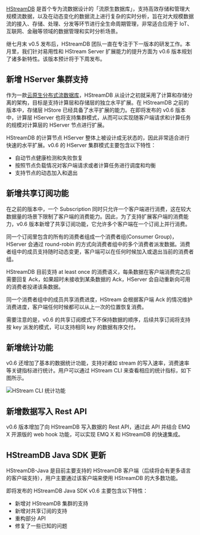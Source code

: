 [HStreamDB](https://hstream.io/zh) 是首个专为流数据设计的「流原生数据库」，支持高效存储和管理大规模流数据，以及在动态变化的数据流上进行复杂的实时分析，旨在对大规模数据流的接入、存储、处理、分发等环节进行全生命周期管理，非常适合应用于 IoT、互联网、金融等领域的数据管理和实时分析场景。

继七月末 v0.5 发布后，HStreamDB 团队一直在专注于下一版本的研发工作。本月里，我们针对易用性和 HStream Server 扩展能力的提升方面为 v0.6 版本规划了诸多新特性。该版本预计将于下周发布。

## 新增 HServer 集群支持

作为一款[云原生分布式流数据库](https://hstream.io/zh)，HStreamDB 从设计之初就采用了计算和存储分离的架构，目标是支持计算层和存储层的独立水平扩展。在 HStreamDB 之前的版本中，存储层 HStore 已经具备了水平扩展的能力。在即将发布的 v0.6 版本中，计算层 HServer 也将支持集群模式，从而可以实现随客户端请求和计算任务的规模对计算层的 HServer 节点进行扩展。

HStreamDB 的计算节点 HServer 整体上被设计成无状态的，因此非常适合进行快速的水平扩展。v0.6 的 HServer 集群模式主要包含以下特性：

- 自动节点健康检测和失败恢复
- 按照节点负载情况对客户端请求或者计算任务进行调度和均衡
- 支持节点的动态加入和退出

## 新增共享订阅功能

在之前的版本中，一个 Subscription 同时只允许一个客户端进行消费，这在较大数据量的场景下限制了客户端的消费能力。因此，为了支持扩展客户端的消费能力，v0.6 版本新增了共享订阅功能，它允许多个客户端在一个订阅上并行消费。

同一个订阅里包含的所有的消费者组成一个消费者组(Consumer Group)，HServer 会通过 round-robin 的方式向消费者组中的多个消费者派发数据。消费者组中的成员支持随时动态变更，客户端可以在任何时候加入或退出当前的消费者组。

HStreamDB 目前支持 at least once 的消费语义，每条数据在客户端消费完之后需要回复 Ack，如果超时未接收到某条数据的 Ack，HServer 会自动重新向可用的消费者投递该条数据。

同一个消费者组中的成员共享消费进度，HStream 会根据客户端 Ack 的情况维护消费进度，客户端任何时候都可以从上一次的位置恢复消费。

需要注意的是，v0.6 的共享订阅模式下不保持数据的顺序，后续共享订阅将支持按 key 派发的模式，可以支持相同 key 的数据有序交付。

## 新增统计功能

v0.6 还增加了基本的数据统计功能，支持对诸如 stream 的写入速率，消费速率等关键指标进行统计。用户可以通过 HStream CLI 来查看相应的统计指标，如下图所示。

![HStream CLI 统计功能](https://static.emqx.net/images/d4dd69dd47f47163f028154245833913.png)

## 新增数据写入 Rest API 

v0.6 版本增加了向 HStreamDB 写入数据的 Rest API，通过此 API 并结合 EMQ X 开源版的 web hook 功能，可以实现 EMQ X 和 HStreamDB 的快速集成。

## HStreamDB Java SDK 更新

HStreamDB-Java 是目前主要支持的 HStreamDB 客户端（后续将会有更多语言的客户端支持），用户主要通过该客户端来使用 HStreamDB 的大多数功能。

即将发布的 HStreamDB Java SDK v0.6 主要包含以下特性：

- 新增对 HStreamDB 集群的支持
- 新增对共享订阅的支持
- 重构部分 API
- 修复了一些已知的问题
